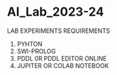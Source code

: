 # AI_Lab_2023-24
LAB EXPERIMENTS 
REQUIREMENTS 
1. PYHTON 
2. SWI-PROLOG
3. PDDL 0R PDDL EDITOR ONLINE
4. JUPITER OR COLAB NOTEBOOK 
